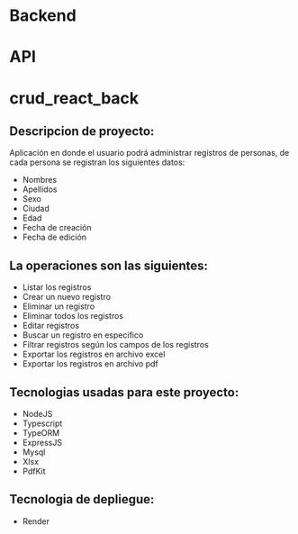 # Backend
# API
# crud_react_back
## Descripcion de proyecto:
Aplicación en donde el usuario podrá administrar registros de personas, de cada persona se registran los siguientes datos:
- Nombres
- Apellidos
- Sexo
- Ciudad
- Edad
- Fecha de creación
- Fecha de edición
## La operaciones son las siguientes:
- Listar los registros
- Crear un nuevo registro
- Eliminar un registro
- Eliminar todos los registros
- Editar registros
- Buscar un registro en especifico
- Filtrar registros según los campos de los registros
- Exportar los registros en archivo excel
- Exportar los registros en archivo pdf
## Tecnologias usadas para este proyecto:
- NodeJS
- Typescript
- TypeORM
- ExpressJS
- Mysql
- Xlsx
- PdfKit
## Tecnologia de depliegue:
- Render
